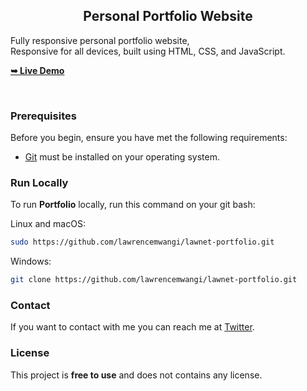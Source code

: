   <h2 align="center">Personal Portfolio Website</h2>

  Fully responsive personal portfolio website, <br />Responsive for all devices, built using HTML, CSS, and JavaScript.

  <a href="https://codewithsadee.github.io/portfolio/"><strong>➥ Live Demo</strong></a>

</div>

<br />

### Prerequisites

Before you begin, ensure you have met the following requirements:

* [Git](https://git-scm.com/downloads "Download Git") must be installed on your operating system.

### Run Locally

To run **Portfolio** locally, run this command on your git bash:

Linux and macOS:

```bash
sudo https://github.com/lawrencemwangi/lawnet-portfolio.git
```

Windows:

```bash
git clone https://github.com/lawrencemwangi/lawnet-portfolio.git
```

### Contact

If you want to contact with me you can reach me at [Twitter](https://www.twitter.com/lawnet_solution).

### License

This project is **free to use** and does not contains any license.
